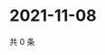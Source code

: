# 2021-11-08

共 0 条

<!-- BEGIN WEIBO -->
<!-- 最后更新时间 Mon Nov 08 2021 19:11:50 GMT+0800 (China Standard Time) -->

<!-- END WEIBO -->
